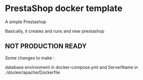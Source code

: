 # PrestaShop docker template

A simple Prestashop

Basically, it creates and runs and new prestashop

## NOT PRODUCTION READY

Some changes to make :

database environment in docker-compose.yml and ServerName in ./docker/apache/Dockerfile
